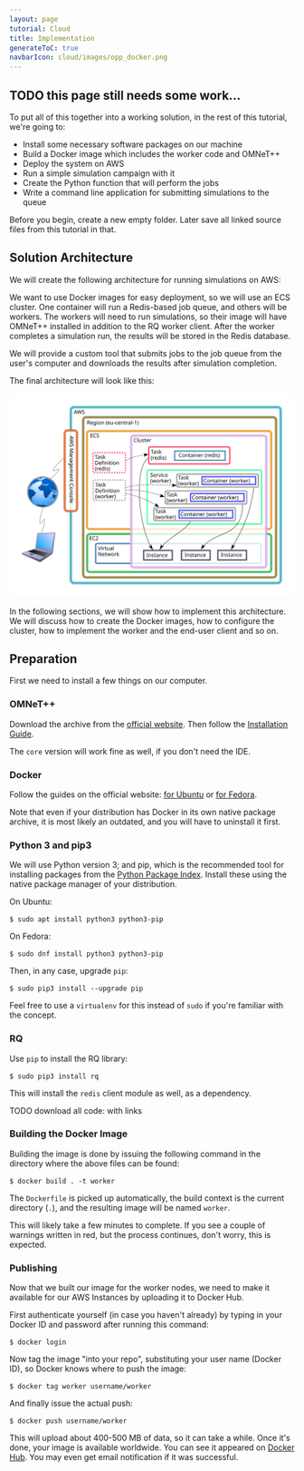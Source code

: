 ```yaml
---
layout: page
tutorial: Cloud
title: Implementation
generateToC: true
navbarIcon: cloud/images/opp_docker.png
---
```


## TODO this page still needs some work...


To put all of this together into a working solution, in the rest of this
tutorial, we're going to:

- Install some necessary software packages on our machine
- Build a Docker image which includes the worker code and OMNeT++
- Deploy the system on AWS
- Run a simple simulation campaign with it
- Create the Python function that will perform the jobs
- Write a command line application for submitting simulations to the queue

Before you begin, create a new empty folder. Later save all linked source files
from this tutorial in that.



## Solution Architecture


We will create the following architecture for running simulations on AWS:

We want to use Docker images for easy deployment, so we will use an ECS cluster.
One container will run a Redis-based job queue, and others will be workers. The
workers will need to run simulations, so their image will have OMNeT++ installed
in addition to the RQ worker client. After the worker completes a simulation
run, the results will be stored in the Redis database.

We will provide a custom tool that submits jobs to the job queue from the user's
computer and downloads the results after simulation completion.

The final architecture will look like this:

![Architectural Graph](images/architecture.svg)

In the following sections, we will show how to implement this architecture.
We will discuss how to create the Docker images, how to configure the cluster,
how to implement the worker and the end-user client and so on.


## Preparation


First we need to install a few things on our computer.

### OMNeT++

Download the archive from the [official website](https://omnetpp.org/omnetpp).
Then follow the [Installation
Guide](https://omnetpp.org/doc/omnetpp/InstallGuide.pdf).

The `core` version will work fine as well, if you don't need the IDE.

### Docker

Follow the guides on the official website: [for
Ubuntu](https://docs.docker.com/engine/installation/linux/docker-ce/ubuntu/) or
[for Fedora](https://docs.docker.com/engine/installation/linux/docker-ce/fedora/).

Note that even if your distribution has Docker in its own native package
archive, it is most likely an outdated, and you will have to uninstall it first.

### Python 3 and pip3

We will use Python version 3; and pip, which is the recommended tool for
installing packages from the [Python Package Index](https://pypi.python.org/pypi).
Install these using the native package manager of your distribution.

On Ubuntu:

```terminal
$ sudo apt install python3 python3-pip
```

On Fedora:

```terminal
$ sudo dnf install python3 python3-pip
```

Then, in any case, upgrade `pip`:

```terminal
$ sudo pip3 install --upgrade pip
```

Feel free to use a `virtualenv` for this instead of `sudo` if you're familiar
with the concept.

### RQ

Use `pip` to install the RQ library:

```terminal
$ sudo pip3 install rq
```

This will install the `redis` client module as well, as a dependency.


TODO download all code: with links


### Building the Docker Image


Building the image is done by issuing the following command in the directory
where the above files can be found:

```terminal
$ docker build . -t worker
```

The `Dockerfile` is picked up automatically, the build context is the current
directory (`.`), and the resulting image will be named `worker`.

This will likely take a few minutes to complete. If you see a couple of warnings
written in red, but the process continues, don't worry, this is expected.

### Publishing

Now that we built our image for the worker nodes, we need to make it available
for our AWS Instances by uploading it to Docker Hub.

First authenticate yourself (in case you haven't already) by typing in your
Docker ID and password after running this command:

```terminal
$ docker login
```

Now tag the image "into your repo", substituting your user name (Docker ID), so
Docker knows where to push the image:

```terminal
$ docker tag worker username/worker
```

And finally issue the actual push:

```terminal
$ docker push username/worker
```

This will upload about 400-500 MB of data, so it can take a while. Once it's
done, your image is available worldwide. You can see it appeared on [Docker
Hub](https://hub.docker.com/). You may even get email notification if it was
successful.
